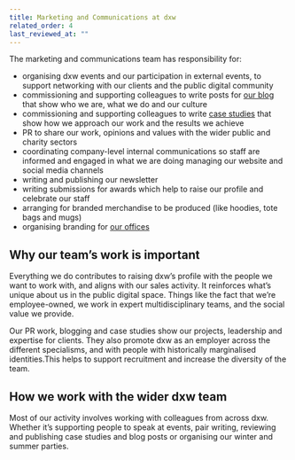 ```yaml
---
title: Marketing and Communications at dxw
related_order: 4
last_reviewed_at: ""
---
```


The marketing and communications team has responsibility for:

* organising dxw events and our participation in external events, to support networking with our clients and the public digital community
* commissioning and supporting colleagues to write posts for [our blog](https://www.dxw.com/blog/) that show who we are, what we do and our culture
* commissioning and supporting colleagues to write [case studies](https://www.dxw.com/case-studies/) that show how we approach our work and the results we achieve
* PR to share our work, opinions and values with the wider public and charity sectors
* coordinating company-level internal communications so staff are informed and engaged in what we are doing
managing our website and social media channels
* writing and publishing our newsletter
* writing submissions for awards which help to raise our profile and celebrate our staff
* arranging for branded merchandise to be produced (like hoodies, tote bags and mugs)
* organising branding for [our offices](/staff-handbook/our-offices/)

## Why our team’s work is important

Everything we do contributes to raising dxw’s profile with the people we want to work with, and aligns with our sales activity. It reinforces what’s unique about us in the public digital space. Things like the fact that we’re employee-owned, we work in expert multidisciplinary teams, and the social value we provide.

Our PR work, blogging and case studies show our projects, leadership and expertise for clients. They also promote dxw as an employer across the different specialisms, and with people with historically marginalised identities.This helps to support recruitment and increase the diversity of the team.

## How we work with the wider dxw team

Most of our activity involves working with colleagues from across dxw. Whether it’s supporting people to speak at events, pair writing, reviewing and publishing case studies and blog posts or organising our winter and summer parties.
